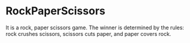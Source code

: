 # RockPaperScissors
 It is a rock, paper scissors game. The winner is determined by the rules: rock crushes scissors, scissors cuts paper, and paper covers rock.
